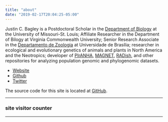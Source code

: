 ```yaml
---
title: "about"
date: "2019-02-17T20:04:25-05:00"
---
```


<!-- # about -->

Justin C. Bagley is a Postdoctoral Scholar in the <a href="https://www.umsl.edu/~biology/">Department of Biology</a>
at the University of Missouri-St. Louis; Affiliate Researcher in the Department of Bilogy at Virginia Commonwealth University; Senior Research Associate in the 
<a href="https://zoo.unb.br">Departamento de Zoologia</a> at Universidade de Brasília; 
researcher in ecological and evolutionary genetics of animals and plants in North America 
and the Neotropics; developer of <a href="https://github.com/justincbagley/PIrANHA">PIrANHA</a>, <a href="https://github.com/justincbagley/MAGNET">MAGNET</a>, 
<a href="https://github.com/justincbagley/RADish">RADish</a>, and other repositories for 
analyzing population genomic and phylogenomic datasets.</p>

 - [Website](http://justinbagley.org)
 - [Github](https://github.com/justincbagley)
 - [Twitter](https://twitter.com/justincbagley)

The source code for this site is located at [GitHub](https://github.com/justincbagley/blog).

---

<h3><a name="counter"></a>site visitor counter</h3>
<section id="site-visitor-counter">
<script type="text/javascript" id="clustrmaps" src="//cdn.clustrmaps.com/map_v2.js?d=WaFt_sL-6TuW7rv_t3N3XnIcHJ3aS-9C90MYdJfvjlE&cl=ffffff&w=a"></script>    
</section>
<div></div>

---
